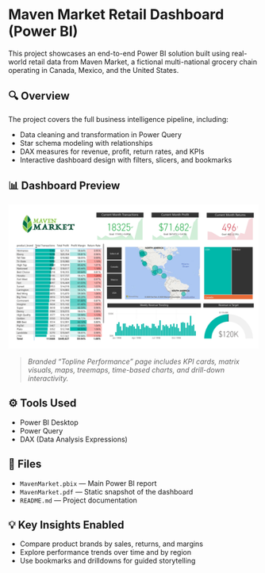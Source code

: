 # Maven Market Retail Dashboard (Power BI)

This project showcases an end-to-end Power BI solution built using real-world retail data from Maven Market, a fictional multi-national grocery chain operating in Canada, Mexico, and the United States.

## 🔍 Overview

The project covers the full business intelligence pipeline, including:

- Data cleaning and transformation in Power Query
- Star schema modeling with relationships
- DAX measures for revenue, profit, return rates, and KPIs
- Interactive dashboard design with filters, slicers, and bookmarks

## 📊 Dashboard Preview

![Dashboard Screenshot](MavenMarket.jpg)

> *Branded “Topline Performance” page includes KPI cards, matrix visuals, maps, treemaps, time-based charts, and drill-down interactivity.*

## ⚙️ Tools Used

- Power BI Desktop
- Power Query
- DAX (Data Analysis Expressions)

## 📁 Files

- `MavenMarket.pbix` — Main Power BI report
- `MavenMarket.pdf` — Static snapshot of the dashboard
- `README.md` — Project documentation

## 💡 Key Insights Enabled

- Compare product brands by sales, returns, and margins
- Explore performance trends over time and by region
- Use bookmarks and drilldowns for guided storytelling
